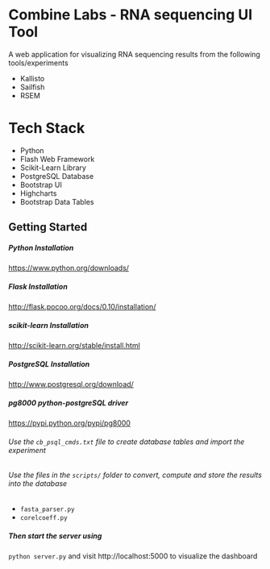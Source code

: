 # Combine Labs - RNA sequencing UI Tool
A web application for visualizing RNA sequencing results from the following tools/experiments
* Kallisto
* Sailfish
* RSEM

# Tech Stack
* Python
* Flash Web Framework
* Scikit-Learn Library
* PostgreSQL Database
* Bootstrap UI
* Highcharts
* Bootstrap Data Tables


## Getting Started
##### Python Installation
https://www.python.org/downloads/
##### Flask Installation
http://flask.pocoo.org/docs/0.10/installation/
##### scikit-learn Installation
http://scikit-learn.org/stable/install.html
##### PostgreSQL Installation
http://www.postgresql.org/download/
##### pg8000 python-postgreSQL driver
https://pypi.python.org/pypi/pg8000

###### Use the `cb_psql_cmds.txt` file to create database tables and import the experiment
###### Use the files in the `scripts/` folder to convert, compute and store the results into the database
* `fasta_parser.py`
* `corelcoeff.py`

##### Then start the server using
`python server.py` and visit http://localhost:5000 to visualize the dashboard 









